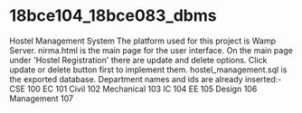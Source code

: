 # 18bce104_18bce083_dbms
Hostel Management System
The platform used for this project is Wamp Server.
nirma.html is the main page for the user interface.
On the main page under 'Hostel Registration' there are update and delete options.
Click update or delete button first to implement them.
hostel_management.sql is the exported database.
Department names and ids are already inserted:-
CSE 100
EC  101
Civil 102
Mechanical 103
IC 104
EE 105
Design 106
Management 107
